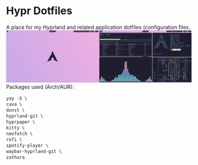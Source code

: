 # Hypr Dotfiles
A place for my Hyprland and related application dotfiles (configuration files.
![](https://raw.githubusercontent.com/arthurhawron/hypr-dotfiles/master/src/1668495160_grim.png)
Packages used (Arch/AUR):
```
yay -S \ 
cava \
dunst \
hyprland-git \ 
hyprpaper \
kitty \
neofetch \  
rofi \
spotify-player \
waybar-hyprland-git \ 
zathura 
```
